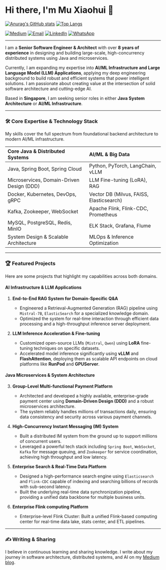 # Hi there, I'm Mu Xiaohui 👋



[![Anurag's GitHub stats](https://github-readme-stats.vercel.app/api?username=Flink-ddd)](https://github.com/Flink-ddd/github-readme-stats)
[![Top Langs](https://github-readme-stats.vercel.app/api/top-langs/?username=Flink-ddd&&layout=compact&count_private=true&cache_seconds=60)](https://github.com/Flink-ddd&)

<a href="https://medium.com/@vensenmu" target="_blank"><img src="https://img.shields.io/badge/Medium-%2312100E.svg?&style=for-the-badge&logo=medium&logoColor=white" alt="Medium"/></a>
<a href="mailto:vensenmu@gmail.com"><img src="https://img.shields.io/badge/Email-D14836?style=for-the-badge&logo=gmail&logoColor=white" alt="Email"/></a>
<a href="https://www.linkedin.com/in/xiaohui-mu-16493430a/" target="_blank"><img src="https://img.shields.io/badge/LinkedIn-%230077B5.svg?&style=for-the-badge&logo=linkedin&logoColor=white" alt="LinkedIn"/></a>
<a href="https://wa.me/6581302719" target="_blank"><img src="https://img.shields.io/badge/WhatsApp-25D366?style=for-the-badge&logo=whatsapp&logoColor=white" alt="WhatsApp"/></a>

---

I am a **Senior Software Engineer & Architect** with over **8 years of experience** in designing and building large-scale, high-concurrency distributed systems using Java and microservices.

Currently, I am expanding my expertise into **AI/ML Infrastructure and Large Language Model (LLM) Applications**, applying my deep engineering background to build robust and efficient systems that power intelligent solutions. I am passionate about creating value at the intersection of solid software architecture and cutting-edge AI.

Based in **Singapore**, I am seeking senior roles in either **Java System Architecture** or **AI/ML Infrastructure**.

---

### 🛠️ Core Expertise & Technology Stack

My skills cover the full spectrum from foundational backend architecture to modern AI/ML infrastructure.

| Core Java & Distributed Systems | AI/ML & Big Data |
| :--- | :--- |
| Java, Spring Boot, Spring Cloud | Python, PyTorch, LangChain, vLLM |
| Microservices, Domain-Driven Design (DDD) | LLM Fine-tuning (LoRA), RAG |
| Docker, Kubernetes, DevOps, gRPC | Vector DB (Milvus, FAISS, Elasticsearch) |
| Kafka, Zookeeper, WebSocket | Apache Flink, Flink-CDC, Prometheus |
| MySQL, PostgreSQL, Redis, MinIO | ELK Stack, Grafana, Flume |
| System Design & Scalable Architecture | MLOps & Inference Optimization |


---

### 🏆 Featured Projects

Here are some projects that highlight my capabilities across both domains.

#### AI Infrastructure & LLM Applications

1.  **End-to-End RAG System for Domain-Specific Q&A**
    - Engineered a Retrieval-Augmented Generation (RAG) pipeline using `Mistral-7B`, `ElasticSearch` for a specialized knowledge domain.
    - Optimized the system for real-time interaction through efficient data processing and a high-throughput inference server deployment.

2.  **LLM Inference Acceleration & Fine-tuning**
    - Customized open-source LLMs (`Mistral`, `Qwen`) using **LoRA** fine-tuning techniques on specific datasets.
    - Accelerated model inference significantly using **vLLM** and **FlashAttention**, deploying them as scalable API endpoints on cloud platforms like **RunPod** and **GPUServer**.

#### Java Microservices & System Architecture

3.  **Group-Level Multi-functional Payment Platform**
    - Architected and developed a highly available, enterprise-grade payment center using **Domain-Driven Design (DDD)** and a robust microservices architecture.
    - The system reliably handles millions of transactions daily, ensuring data consistency and security across various payment channels.

4.  **High-Concurrency Instant Messaging (IM) System**
    - Built a distributed IM system from the ground up to support millions of concurrent users.
    - Leveraged a powerful tech stack including `Spring Boot`, `WebSocket`, `Kafka` for message queuing, and `Zookeeper` for service coordination, achieving high throughput and low latency.

5.  **Enterprise Search & Real-Time Data Platform**
    - Designed a high-performance search engine using `Elasticsearch` and `Flink-CDC` capable of indexing and searching billions of records with sub-second latency.
    - Built the underlying real-time data synchronization pipeline, providing a unified data backbone for multiple business units.
  
6.  **Enterprise Flink computing Platform**
    - Enterprise-level Flink Cluster: Built a unified Flink-based computing center for real-time data lake, stats center, and ETL pipelines.
   
---

### ✍️ Writing & Sharing

I believe in continuous learning and sharing knowledge. I write about my journey in software architecture, distributed systems, and AI on my [Medium blog](https://medium.com/@vensenmu).
